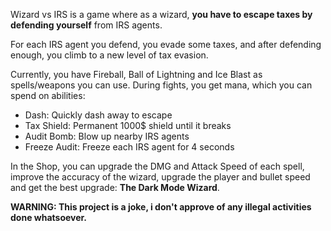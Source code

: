 Wizard vs IRS is a game where as a wizard, **you have to escape taxes by defending yourself** from IRS agents.

For each IRS agent you defend, you evade some taxes, and after defending enough, you climb to a new level of tax evasion.

Currently, you have Fireball, Ball of Lightning and Ice Blast as spells/weapons you can use.
During fights, you get mana, which you can spend on abilities:
- Dash: Quickly dash away to escape
- Tax Shield: Permanent 1000$ shield until it breaks
- Audit Bomb: Blow up nearby IRS agents
- Freeze Audit: Freeze each IRS agent for 4 seconds

In the Shop, you can upgrade the DMG and Attack Speed of each spell, improve the accuracy of the wizard, upgrade the player and bullet speed and get the best upgrade: **The Dark Mode Wizard**.

**WARNING: This project is a joke, i don't approve of any illegal activities done whatsoever.**